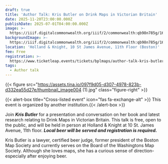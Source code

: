 ```yaml
---
draft: true
title: 'Author Talk: Kris Butler on Drink Maps in Victorian Britain'
date: 2025-11-20T23:00:00.000Z
publishDate: 2025-07-01T04:00:00.000Z
image: >-
  https://iiif.digitalcommonwealth.org/iiif/2/commonwealth:qb98n785g/161,1515,4594,2313/1600,/0/default.jpg
backgroundImage: >-
  https://iiif.digitalcommonwealth.org/iiif/2/commonwealth:qb98n785g/161,1515,4594,2313/1600,/0/default.jpg
location: 'Holland & Knight, 10 St James Avenue, 11th Floor (Boston)'
fee: Free
registration: >-
  https://www.ticketleap.events/tickets/bplmaps/author-talk-kris-butler-on-drink-maps-in-victorian-britain
tags:
  - Author talk
---
```


{{< figure src="https://assets.tina.io/097f9d05-d307-4978-823b-d332ea55d27e/thumbnail_image004 (1).jpg" class="figure-right" >}}

{{\< alert-box title="Cross-listed event" icon="fas fa-exchange-alt" >}} This event is organized by another institution.{{\< /alert-box >}}

Join ***Kris Butler*** for a presentation and conversation on her book and latest research relating to Drink Maps in Victorian Britain. This talk is free, open to the public, and will be held in person at Holland & Knight at 10 St. James Avenue, 11th floor. ***Local beer will be served and registration is required.***

Kris Butler is a lawyer, certified beer judge, former president of the Boston Map Society and currently serves on the Board of the Washingtons Map Society. Although she loves maps, she has a curious sense of direction- especially after enjoying beer. 
